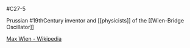 #C27-5 

Prussian #19thCentury inventor and [[physicists]] of the [[Wien-Bridge Oscillator]]

[Max Wien - Wikipedia](https://en.wikipedia.org/wiki/Max_Wien)